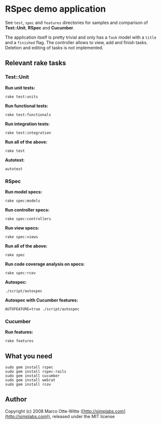 # RSpec demo application

See <code>test</code>, <code>spec</code> and <code>features</code> directories for samples and comparison of **Test::Unit**, **RSpec** and **Cucumber**.

The application itself is pretty trivial and only has a <code>Task</code> model with a <code>title</code> and a <code>finished</code> flag. The controller allows to view, add and finish tasks. Deletion and editing of tasks is not implemented.

## Relevant rake tasks

### Test::Unit

**Run unit tests:**

    rake test:units

**Run functional tests:**

    rake test:functionals

**Run integration tests:**

    rake test:integration

**Run all of the above:**

    rake test

**Autotest:**

    autotest

### RSpec

**Run model specs:**

    rake spec:models

**Run controller specs:**

    rake spec:controllers

**Run view specs:**

    rake spec:views

**Run all of the above:**

    rake spec

**Run code coverage analysis on specs:**

    rake spec:rcov

**Autospec:**

    ./script/autospec

**Autospec with Cucumber features:**

    AUTOFEATURE=true ./script/autospec

### Cucumber

**Run features:**

    rake features


## What you need

    sudo gem install rspec
    sudo gem install rspec-rails
    sudo gem install cucumber
    sudo gem install webrat
    sudo gem install rcov

## Author

Copyright (c) 2008 Marco Otte-Witte ([http://simplabs.com](http://simplabs.com)), released under the MIT license